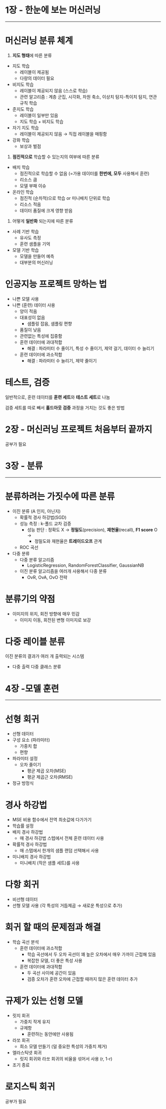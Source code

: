 # 1장 - 한눈에 보는 머신러닝

---

# 머신러닝 분류 체계

1. **지도 형태**에 따른 분류
- 지도 학습
    - 레이블이 제공됨
    - 다량의 데이터 필요
- 비지도 학습
    - 레이블이 제공되지 않음 (스스로 학습)
    - 관련 알고리즘 : 계층 군집, 시각화, 차원 축소, 이상치 탐지-특이치 탐지, 연관 규칙 학습
- 준지도 학습
    - 레이블이 일부만 있음
    - 지도 학습 + 비지도 학습
- 자기 지도 학습
    - 레이블이 제공되지 않음 → 직접 레이블을 매핑함
- 강화 학습
    - 보상과 벌점

1. **점진적으로** 학습할 수 있는지의 여부에 따른 분류
- 배치 학습
    - 점진적으로 학습할 수 없음 (=가용 데이터를 **한번에, 모두** 사용해서 훈련)
    - 리소스 큼
    - 모델 부패 이슈
- 온라인 학습
    - 점진적 (순차적)으로 학습 or 미니배치 단위로 학습
    - 리소스 적음
    - 데이터 품질에 크게 영향 받음

1. 어떻게 **일반화** 되는지에 따른 분류
- 사례 기반 학습
    - 유사도 측정
    - 훈련 샘플을 기억
- 모델 기반 학습
    - 모델을 만들어 예측
    - 대부분의 머신러닝

# 인공지능 프로젝트 망하는 법

- 나쁜 모델 사용
- 나쁜 (훈련) 데이터 사용
    - 양이 적음
    - 대표성이 없음
        - 샘플링 잡음, 샘플링 편향
    - 품질이 낮음
    - 관련없는 특성에 집중함
    - 훈련 데이터에 과대적합
        - 해결 : 파라미터 수 줄이기, 특성 수 줄이기, 제약 걸기, 데이터 수 늘리기
    - 훈련 데이터에 과소적합
        - 해결 : 파라미터 수 늘리기, 제약 줄이기

# 테스트, 검증

일반적으로, 훈련 데이터를 **훈련 세트**와 **테스트 세트**로 나눔

검증 세트를 따로 빼서 **홀드아웃 검증** 과정을 거치는 것도 좋은 방법

# 2장 - 머신러닝 프로젝트 처음부터 끝까지

공부가 필요

# 3장 - 분류

---

# 분류하려는 가짓수에 따른 분류

- 이진 분류 (A 인지, 아닌지)
    - 확률적 경사 하강법(SGD)
    - 성능 측정 : k-폴드 교차 검증
        - 성능 판단 : 정확도 X → **정밀도**(precision), **재현율**(recall), **F1 score** O →
            - 정밀도와 재현율은 **트레이드오프** 관계
    - ROC 곡선
- 다중 분류
    - 다중 분류 알고리즘
        - LogisticRegression, RandomForestClassifier, GaussianNB
    - 이진 분류 알고리즘을 여러개 사용해서 다중 분류
        - OvR, OvA, OvO 전략

# 분류기의 약점

- 이미지의 위치, 회전 방향에 매우 민감
    - 이미지 이동, 회전된 변형 이미지로 보강

# 다중 레이블 분류

이진 분류의 결과가 여러 개 출력되는 시스템

- 다중 출력 다중 클래스 분류

# 4장 -모델 훈련

---

# 선형 회귀

- 선형 데이터
- 구성 요소 (파라미터)
    - 가중치 합
    - 편향
- 파라미터 설정
    - 오차 줄이기
        - 평균 제곱 오차(MSE)
        - 평균 제곱근 오차(RMSE)
- 정규 방정식

# 경사 하강법

- MSE 비용 함수에서 전역 최솟값에 다가가기
- 학습률 설정
- 배치 경사 하강법
    - 매 경사 하강법 스텝에서 전체 훈련 데이터 사용
- 확률적 경사 하강법
    - 매 스탭에서 한개의 샘플 랜덤 선택해서 사용
- 미니배치 경사 하강법
    - 미니배치 (작은 샘플 세트)를 사용

# 다항 회귀

- 비선형 데이터
- 선형 모델 사용 (각 특성의 거듭제곱 → 새로운 특성으로 추가)

# 회귀 할 때의 문제점과 해결

- 학습 곡선 분석
    - 훈련 데이터에 과소적합
        - 학습 곡선에서 두 오차 곡선이 꽤 높은 오차에서 매우 가까이 근접해 있음
        - 복잡한 모델, 더 좋은 특성 사용
    - 훈련 데이터에 과대적합
        - 두 곡선 사이에 공간이 있음
        - 검증 오차가 훈련 오차에 근접할 때까지 많은 훈련 데이터 추가
        

# 규제가 있는 선형 모델

- 릿지 회귀
    - 가중치 작게 유지
    - 규제항
        - 훈련하는 동안에만 사용됨
- 라쏘 회귀
    - 희소 모델 만들기 (덜 중요한 특성의 가중치 제거)
- 엘라스틱넷 회귀
    - 릿지 회귀와 라쏘 회귀의 비율을 섞어서 사용 (r, 1-r)
- 조기 종료

# 로지스틱 회귀

공부가 필요